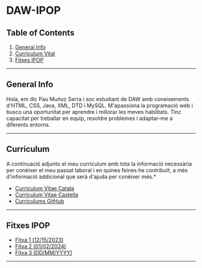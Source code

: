 # DAW-IPOP
## Table of Contents
1. [General Info](#general-info)
2. [Curriculum Vital](#curriculum)
3. [Fitxes IPOP](#fitxes-IPOP)

***
## General Info
Hola, em dic Pau Muñoz Serra i soc estudiant de DAW amb coneixements d'HTML, CSS, Java, XML, DTD i MySQL. M'apassiona la programació web i busco una oportunitat per aprendre i millorar les meves habilitats. Tinc capacitat per treballar en equip, resoldre problemes i adaptar-me a diferents entorns.

***
## Curriculum
A continuació adjunto el meu currículum amb tota la informació necessària per conèixer el meu passat laboral i en quines feines he contribuït, a més d'informació addicional que serà d'ajuda per conèixer més.* 
* [Curriculum Vitae Catala](https://github.com/XinLu85/DAW-IPOP/blob/main/Curriculum/CV-PauMu%C3%B1oz-Catala.pdf)
* [Curriculum Vitae Castella](https://github.com/XinLu85/DAW-IPOP/blob/main/Curriculum/CV-PauMu%C3%B1oz-Castellano.pdf)
* [Curriculums GitHub](https://github.com/XinLu85/DAW-IPOP/blob/main/Curriculum/Curr%C3%ADculum%20Vitae.md)

***
## Fitxes IPOP
* [Fitxa 1 (12/15/2023)](https://github.com/XinLu85/DAW-IPOP/blob/main/Fitxes-IPOP/IPOP-Fitxa1b-Sa%20Palomera.pdf)
* [Fitxa 2 (01/02/2024)](https://github.com/XinLu85/DAW-IPOP/blob/main/Fitxes-IPOP/IPOP-Fitxa2b-Sa%20Palomera.pdf)
* [Fitxa 3 (DD/MM/YYYY)]()
***

